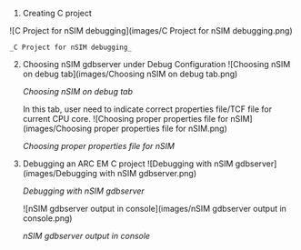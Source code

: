 1. Creating C project
    
  ![C Project for nSIM debugging](images/C Project for nSIM debugging.png)

    _C Project for nSIM debugging_

2. Choosing nSIM gdbserver under Debug Configuration
   ![Choosing nSIM on debug tab](images/Choosing nSIM on debug tab.png)
    
   _Choosing nSIM on debug tab_

   In this tab, user need to indicate correct properties file/TCF file for current CPU core. 
   ![Choosing proper properties file for nSIM](images/Choosing proper properties file for nSIM.png)
    
   _Choosing proper properties file for nSIM_
3. Debugging an ARC EM C project
   ![Debugging with nSIM gdbserver](images/Debugging with nSIM gdbserver.png)
    
   _Debugging with nSIM gdbserver_

   ![nSIM gdbserver output in console](images/nSIM gdbserver output in console.png)
     
   _nSIM gdbserver output in console_